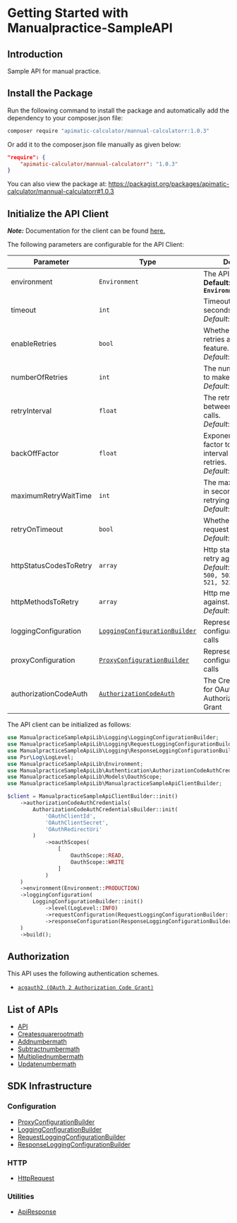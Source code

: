 
# Getting Started with Manualpractice-SampleAPI

## Introduction

Sample API for manual practice.

## Install the Package

Run the following command to install the package and automatically add the dependency to your composer.json file:

```bash
composer require "apimatic-calculator/mannual-calculatorr:1.0.3"
```

Or add it to the composer.json file manually as given below:

```json
"require": {
    "apimatic-calculator/mannual-calculatorr": "1.0.3"
}
```

You can also view the package at:
https://packagist.org/packages/apimatic-calculator/mannual-calculatorr#1.0.3

## Initialize the API Client

**_Note:_** Documentation for the client can be found [here.](https://www.github.com/Husnain-allly/mannualcalphp/tree/1.0.3/doc/client.md)

The following parameters are configurable for the API Client:

| Parameter | Type | Description |
|  --- | --- | --- |
| environment | `Environment` | The API environment. <br> **Default: `Environment.PRODUCTION`** |
| timeout | `int` | Timeout for API calls in seconds.<br>*Default*: `30` |
| enableRetries | `bool` | Whether to enable retries and backoff feature.<br>*Default*: `false` |
| numberOfRetries | `int` | The number of retries to make.<br>*Default*: `0` |
| retryInterval | `float` | The retry time interval between the endpoint calls.<br>*Default*: `1` |
| backOffFactor | `float` | Exponential backoff factor to increase interval between retries.<br>*Default*: `2` |
| maximumRetryWaitTime | `int` | The maximum wait time in seconds for overall retrying requests.<br>*Default*: `0` |
| retryOnTimeout | `bool` | Whether to retry on request timeout.<br>*Default*: `true` |
| httpStatusCodesToRetry | `array` | Http status codes to retry against.<br>*Default*: `408, 413, 429, 500, 502, 503, 504, 521, 522, 524` |
| httpMethodsToRetry | `array` | Http methods to retry against.<br>*Default*: `'GET', 'PUT'` |
| loggingConfiguration | [`LoggingConfigurationBuilder`](https://www.github.com/Husnain-allly/mannualcalphp/tree/1.0.3/doc/logging-configuration-builder.md) | Represents the logging configurations for API calls |
| proxyConfiguration | [`ProxyConfigurationBuilder`](https://www.github.com/Husnain-allly/mannualcalphp/tree/1.0.3/doc/proxy-configuration-builder.md) | Represents the proxy configurations for API calls |
| authorizationCodeAuth | [`AuthorizationCodeAuth`](https://www.github.com/Husnain-allly/mannualcalphp/tree/1.0.3/doc/auth/oauth-2-authorization-code-grant.md) | The Credentials Setter for OAuth 2 Authorization Code Grant |

The API client can be initialized as follows:

```php
use ManualpracticeSampleApiLib\Logging\LoggingConfigurationBuilder;
use ManualpracticeSampleApiLib\Logging\RequestLoggingConfigurationBuilder;
use ManualpracticeSampleApiLib\Logging\ResponseLoggingConfigurationBuilder;
use Psr\Log\LogLevel;
use ManualpracticeSampleApiLib\Environment;
use ManualpracticeSampleApiLib\Authentication\AuthorizationCodeAuthCredentialsBuilder;
use ManualpracticeSampleApiLib\Models\OauthScope;
use ManualpracticeSampleApiLib\ManualpracticeSampleApiClientBuilder;

$client = ManualpracticeSampleApiClientBuilder::init()
    ->authorizationCodeAuthCredentials(
        AuthorizationCodeAuthCredentialsBuilder::init(
            'OAuthClientId',
            'OAuthClientSecret',
            'OAuthRedirectUri'
        )
            ->oauthScopes(
                [
                    OauthScope::READ,
                    OauthScope::WRITE
                ]
            )
    )
    ->environment(Environment::PRODUCTION)
    ->loggingConfiguration(
        LoggingConfigurationBuilder::init()
            ->level(LogLevel::INFO)
            ->requestConfiguration(RequestLoggingConfigurationBuilder::init()->body(true))
            ->responseConfiguration(ResponseLoggingConfigurationBuilder::init()->headers(true))
    )
    ->build();
```

## Authorization

This API uses the following authentication schemes.

* [`acgauth2 (OAuth 2 Authorization Code Grant)`](https://www.github.com/Husnain-allly/mannualcalphp/tree/1.0.3/doc/auth/oauth-2-authorization-code-grant.md)

## List of APIs

* [API](https://www.github.com/Husnain-allly/mannualcalphp/tree/1.0.3/doc/controllers/api.md)
* [Createsquarerootmath](https://www.github.com/Husnain-allly/mannualcalphp/tree/1.0.3/doc/controllers/createsquarerootmath.md)
* [Addnumbermath](https://www.github.com/Husnain-allly/mannualcalphp/tree/1.0.3/doc/controllers/addnumbermath.md)
* [Subtractnumbermath](https://www.github.com/Husnain-allly/mannualcalphp/tree/1.0.3/doc/controllers/subtractnumbermath.md)
* [Multipliednumbermath](https://www.github.com/Husnain-allly/mannualcalphp/tree/1.0.3/doc/controllers/multipliednumbermath.md)
* [Updatenumbermath](https://www.github.com/Husnain-allly/mannualcalphp/tree/1.0.3/doc/controllers/updatenumbermath.md)

## SDK Infrastructure

### Configuration

* [ProxyConfigurationBuilder](https://www.github.com/Husnain-allly/mannualcalphp/tree/1.0.3/doc/proxy-configuration-builder.md)
* [LoggingConfigurationBuilder](https://www.github.com/Husnain-allly/mannualcalphp/tree/1.0.3/doc/logging-configuration-builder.md)
* [RequestLoggingConfigurationBuilder](https://www.github.com/Husnain-allly/mannualcalphp/tree/1.0.3/doc/request-logging-configuration-builder.md)
* [ResponseLoggingConfigurationBuilder](https://www.github.com/Husnain-allly/mannualcalphp/tree/1.0.3/doc/response-logging-configuration-builder.md)

### HTTP

* [HttpRequest](https://www.github.com/Husnain-allly/mannualcalphp/tree/1.0.3/doc/http-request.md)

### Utilities

* [ApiResponse](https://www.github.com/Husnain-allly/mannualcalphp/tree/1.0.3/doc/api-response.md)

